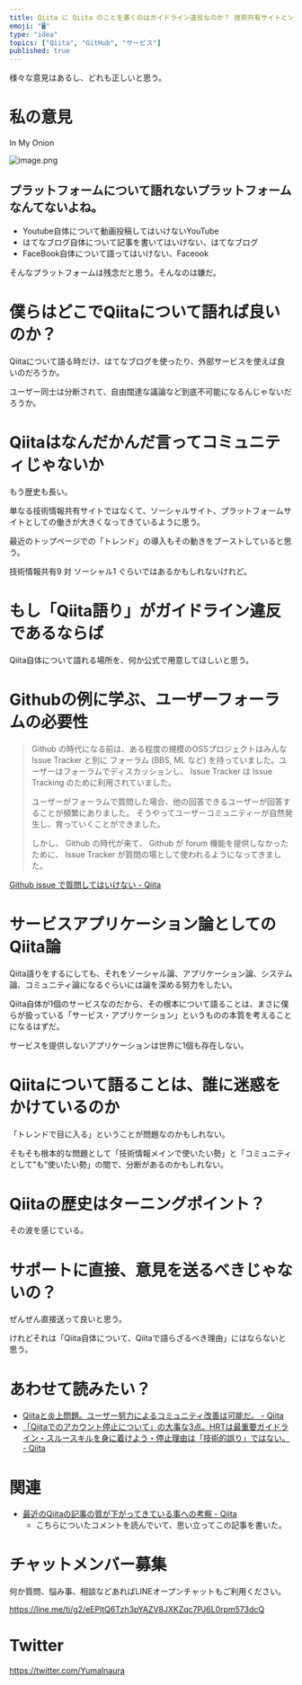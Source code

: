 ```yaml
---
title: Qiita に Qiita のことを書くのはガイドライン違反なのか？ 技術共有サイトとソーシャルサービスの違い。そしてユーザーコミュニティ論
emoji: "🖥"
type: "idea"
topics: ["Qiita", "GitHub", "サービス"]
published: true
---
```


様々な意見はあるし、どれも正しいと思う。

# 私の意見

In My Onion

![image.png](https://qiita-image-store.s3.amazonaws.com/0/89618/0aa0ad67-2a14-18c6-3706-ed1061c1ac5a.png)





## プラットフォームについて語れないプラットフォームなんてないよね。

- Youtube自体について動画投稿してはいけないYouTube
- はてなブログ自体について記事を書いてはいけない、はてなブログ
- FaceBook自体について語ってはいけない、Faceook

そんなプラットフォームは残念だと思う。そんなのは嫌だ。

# 僕らはどこでQiitaについて語れば良いのか？

Qiitaについて語る時だけ、はてなブログを使ったり、外部サービスを使えば良いのだろうか。

ユーザー同士は分断されて、自由闊達な議論など到底不可能になるんじゃないだろうか。

# Qiitaはなんだかんだ言ってコミュニティじゃないか

もう歴史も長い。

単なる技術情報共有サイトではなくて、ソーシャルサイト、プラットフォームサイトとしての働きが大きくなってきているように思う。

最近のトップページでの「トレンド」の導入もその動きをブーストしていると思う。

技術情報共有9 対 ソーシャル1 ぐらいではあるかもしれないけれど。

# もし「Qiita語り」がガイドライン違反であるならば

Qiita自体について語れる場所を、何か公式で用意してほしいと思う。

# Githubの例に学ぶ、ユーザーフォーラムの必要性


>Github の時代になる前は、ある程度の規模のOSSプロジェクトはみんな Issue Tracker と別に フォーラム (BBS, ML など) を持っていました。ユーザーはフォーラムでディスカッションし、 Issue Tracker は Issue Tracking のために利用されていました。
>
>ユーザーがフォーラムで質問した場合、他の回答できるユーザーが回答することが頻繁にありました。
そうやってユーザーコミュニティーが自然発生し、育っていくことができました。
>
>しかし、 Github の時代が来て、 Github が forum 機能を提供しなかったために、 Issue Tracker が質問の場として使われるようになってきました。

[Github issue で質問してはいけない - Qiita](https://qiita.com/methane/items/78a90c6efb1a7c4da57d)

# サービスアプリケーション論としてのQiita論

Qiita語りをするにしても、それをソーシャル論、アプリケーション論、システム論、コミュニティ論になるぐらいには論を深める努力をしたい。

Qiita自体が1個のサービスなのだから、その根本について語ることは、まさに僕らが扱っている「サービス・アプリケーション」というものの本質を考えることになるはずだ。

サービスを提供しないアプリケーションは世界に1個も存在しない。

# Qiitaについて語ることは、誰に迷惑をかけているのか

「トレンドで目に入る」ということが問題なのかもしれない。

そもそも根本的な問題として「技術情報メインで使いたい勢」と「コミュニティとして”も”使いたい勢」の間で、分断があるのかもしれない。

# Qiitaの歴史はターニングポイント？

その波を感じている。


# サポートに直接、意見を送るべきじゃないの？

ぜんぜん直接送って良いと思う。

けれどそれは「Qiita自体について、Qiitaで語らざるべき理由」にはならないと思う。


# あわせて読みたい？

- [Qiitaと炎上問題。ユーザー努力によるコミュニティ改善は可能だ。 - Qiita](https://qiita.com/YumaInaura/items/27a766acfb42c1203a11)
- [「Qiitaでのアカウント停止について」の大事な3点。HRTは最重要ガイドライン・スルースキルを身に着けよう・停止理由は「技術的誤り」ではない。 - Qiita](https://qiita.com/YumaInaura/items/eb71e0a85fe906581971)

# 関連

- [最近のQiitaの記事の質が下がってきている事への考察 - Qiita](https://qiita.com/wannabe/items/294b34334a94e8e3618c)
  - こちらについたコメントを読んでいて、思い立ってこの記事を書いた。








<!-- Update From Qiita API -->

# チャットメンバー募集


何か質問、悩み事、相談などあればLINEオープンチャットもご利用ください。

https://line.me/ti/g2/eEPltQ6Tzh3pYAZV8JXKZqc7PJ6L0rpm573dcQ





# Twitter


https://twitter.com/YumaInaura


<!-- Update From Qiita API -->


